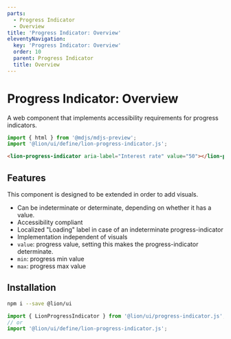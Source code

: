 ```yaml
---
parts:
  - Progress Indicator
  - Overview
title: 'Progress Indicator: Overview'
eleventyNavigation:
  key: 'Progress Indicator: Overview'
  order: 10
  parent: Progress Indicator
  title: Overview
---
```


# Progress Indicator: Overview

A web component that implements accessibility requirements for progress indicators.

```js script
import { html } from '@mdjs/mdjs-preview';
import '@lion/ui/define/lion-progress-indicator.js';
```

```html
<lion-progress-indicator aria-label="Interest rate" value="50"></lion-progress-indicator>
```

## Features

This component is designed to be extended in order to add visuals.

- Can be indeterminate or determinate, depending on whether it has a value.
- Accessibility compliant
- Localized "Loading" label in case of an indeterminate progress-indicator
- Implementation independent of visuals
- `value`: progress value, setting this makes the progress-indicator determinate.
- `min`: progress min value
- `max`: progress max value

## Installation

```bash
npm i --save @lion/ui
```

```js
import { LionProgressIndicator } from '@lion/ui/progress-indicator.js';
// or
import '@lion/ui/define/lion-progress-indicator.js';
```
